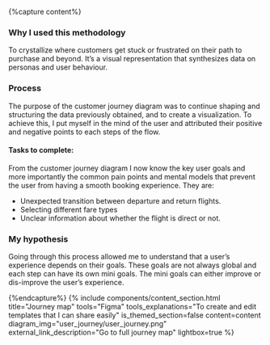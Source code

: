 {%capture content%}
### Why I used this methodology
To crystallize where customers get stuck or frustrated on their path to purchase and beyond. It’s a visual representation that synthesizes data on personas and user behaviour.
### Process
The purpose of the customer journey diagram was to continue shaping and structuring the data previously obtained, and to create a visualization. To achieve this, I put myself in the mind of the user and attributed their positive and negative points to each steps of the flow.

#### Tasks to complete:
From the customer journey diagram I now know the key user goals and more importantly the common pain points and mental models that prevent the user from having a smooth booking experience. They are:

* Unexpected transition between departure and return flights.
* Selecting different fare types
* Unclear information about whether the flight is direct or not.

### My hypothesis
Going through this process allowed me to understand that a user’s experience depends on their goals. These goals are not always global and each step can have its own mini goals. The mini goals can either improve or dis-improve the user’s experience.

{%endcapture%}
{%
include components/content_section.html
title="Journey map"
tools="Figma"
tools_explanations="To create and edit templates that I can share easily"
is_themed_section=false
content=content
diagram_img="user_journey/user_journey.png"
external_link_description="Go to full journey map"
lightbox=true
%}
